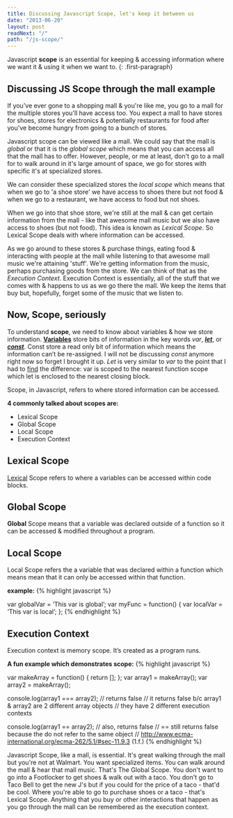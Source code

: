 ```yaml
---
title: Discussing Javascript Scope, let's keep it between us
date: "2013-06-20"
layout: post
readNext: "/"
path: "/js-scope/"
---
```


Javascript **scope** is an essential for keeping & accessing information where we want it & using it when we want to.
{: .first-paragraph}

## Discussing JS Scope through the mall example

If you've ever gone to a shopping mall & you're like me, you go to a mall for the multiple stores you'll have access too. You expect a mall to have stores for shoes, stores for electronics & potentially restaurants for food after you've become hungry from going to a bunch of stores.

Javascript scope can be viewed like a mall. We could say that the mall is _global_ or that it is the _global scope_ which means that you can access all that the mall has to offer. However, people, or me at least, don't go to a mall for to walk around in it's large amount of space, we go for stores with specific it's at specialized stores.

We can consider these specialized stores the _local scope_ which means that when we go to 'a shoe store' we have access to shoes there but not food & when we go to a restaurant, we have access to food but not shoes.

When we go into that shoe store, we're still at the mall & can get certain information from the mall - like that awesome mall music but we also have access to shoes (but not food). This idea is known as _Lexical Scope_. So Lexical Scope deals with where information can be accessed.

As we go around to these stores & purchase things, eating food & interacting with people at the mall while listening to that awesome mall music we're attaining 'stuff'. We're getting information from the music, perhaps purchasing goods from the store. We can think of that as the _Execution Context_. Execution Context is essentially, all of the stuff that we comes with & happens to us as we go there the mall. We keep the items that buy but, hopefully, forget some of the music that we listen to.

## Now, Scope, seriously

To understand **scope**, we need to know about variables & how we store information. **[Variables](https://developer.mozilla.org/en-US/docs/Web/JavaScript/Reference/Statements/var)** store bits of information in the key words _var_, _**[let](https://developer.mozilla.org/en-US/docs/Web/JavaScript/Reference/Statements/let)**_, or _**[const](https://developer.mozilla.org/en-US/docs/Web/JavaScript/Reference/Statements/const)**_. Const store a read only bit of information which means the information can’t be re-assigned. I will not be discussing _const_ anymore right now so forget I brought it up. _Let_ is very similar to _var_ to the point that I had to [find](http://stackoverflow.com/questions/762011/let-keyword-vs-var-keyword) the difference: var is scoped to the nearest function scope which let is enclosed to the nearest closing block.

Scope, in Javascript, refers to where stored information can be accessed.

**4 commonly talked about scopes are:**

- Lexical Scope
- Global Scope
- Local Scope
- Execution Context

## Lexical Scope

[Lexical](http://whatis.techtarget.com/definition/lexical-scoping-static-scoping) Scope refers to where a variables can be accessed within code blocks.

## Global Scope

**Global** Scope means that a variable was declared outside of a function so it can be accessed & modified throughout a program.

## Local Scope

Local Scope refers the a variable that was declared within a function which means mean that it can only be accessed within that function.

**example:**
{% highlight javascript %}

var globalVar = ‘This var is global’;
var myFunc = function() {
     var localVar = ‘This var is local’;
};
{% endhighlight %}

## Execution Context

Execution context is memory scope. It’s created as a program runs.


**A fun example which demonstrates scope:**
{% highlight javascript %}

var makeArray = function() {
    return [];
};
var array1 = makeArray();
var array2 = makeArray();

console.log(array1 === array2); // returns false
// it returns false b/c array1 & array2 are 2 different array objects
// they have 2 different execution contexts

console.log(array1 == array2); // also, returns false
// == still returns false because the do not refer to the same object
// http://www.ecma-international.org/ecma-262/5.1/#sec-11.9.3 (1.f.)
{% endhighlight  %}

Javascript Scope, like a mall, is essential. It's great walking through the mall but you're not at Walmart. You want specialized items. You can walk around the mall & hear that mall music. That's The Global Scope. You don't want to go into a Footlocker to get shoes & walk out with a taco. You don't go to Taco Bell to get the new J's but if you could for the price of a taco - that'd be cool. Where you're able to go to purchase shoes or a taco - that's Lexical Scope. Anything that you buy or other interactions that happen as you go through the mall can be remembered as the execution context.
